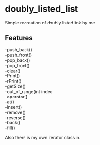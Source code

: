# doubly_listed_list
Simple recreation of doubly listed link by me

## Features

-push_back()  
-push_front()  
-pop_back()  
-pop_front()  
-clear()  
-Print()  
-rPrint()  
-getSize()   
-out_of_range(int index  
-operator[]  
-at()  
-insert()  
-remove()  
-reverse()  
-back()  
-fill()  

Also there is my own iterator class in.
